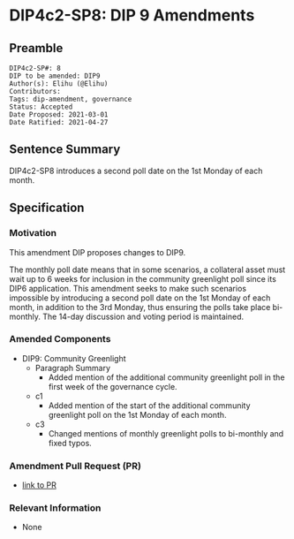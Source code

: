 # DIP4c2-SP8: DIP 9 Amendments

## Preamble

```
DIP4c2-SP#: 8
DIP to be amended: DIP9
Author(s): Elihu (@Elihu)
Contributors:
Tags: dip-amendment, governance
Status: Accepted
Date Proposed: 2021-03-01
Date Ratified: 2021-04-27
```

## Sentence Summary

DIP4c2-SP8 introduces a second poll date on the 1st Monday of each month.

## Specification

### Motivation

This amendment DIP proposes changes to DIP9.

The monthly poll date means that in some scenarios, a collateral asset must wait up to 6 weeks for inclusion in the community greenlight poll since its DIP6 application. This amendment seeks to make such scenarios impossible by introducing a second poll date on the 1st Monday of each month, in addition to the 3rd Monday, thus ensuring the polls take place bi-monthly. The 14-day discussion and voting period is maintained.

### Amended Components

* DIP9: Community Greenlight
  * Paragraph Summary
    * Added mention of the additional community greenlight poll in the first week of the governance cycle.
  * c1
    * Added mention of the start of the additional community greenlight poll on the 1st Monday of each month.
  * c3
    * Changed mentions of monthly greenlight polls to bi-monthly and fixed typos.

### Amendment Pull Request (PR)

* [link to PR](https://github.com/lasthyphen/dips/pull/201/)

### Relevant Information

* None
